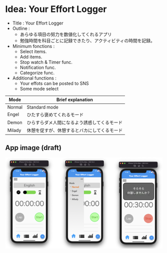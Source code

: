 # Idea: Your Effort Logger

- Title : Your Effort Logger
- Outline : 
  - あらゆる項目の努力を数値化してくれるアプリ
  - 勉強時間を科目ごとに記録できたり、アクティビティの時間を記録。
- Minimum fonctions : 
  - Select items. 
  - Add items.
  - Stop watch & Timer func. 
  - Notification func.
  - Categorize func.
- Additional functions : 
  - Your effots can be posted to SNS
  - Some mode select

|Mode|Brief explanation|
|---|---|
| Normal  | Standard mode 
| Engel   | ひたすら褒めてくれるモード 
| Demon   | ひらすらダメ人間になるよう誘惑してくるモード
| Milady  | 休憩を促すが、休憩するとバカにしてくるモード

## App image (draft)

![](./img/app_image.png)

